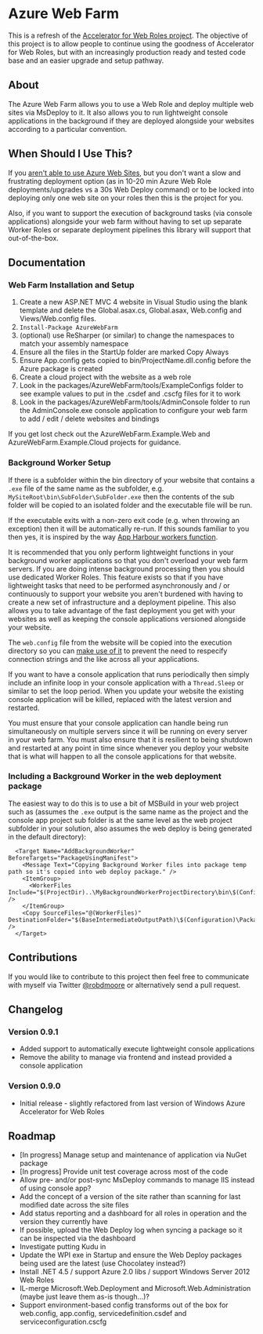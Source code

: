 # Azure Web Farm #

This is a refresh of the [Accelerator for Web Roles project](https://github.com/microsoft-dpe/wa-accelerator-webroles). The objective of this project is to allow people to continue using the goodness of Accelerator for Web Roles, but with an increasingly production ready and tested code base and an easier upgrade and setup pathway.

## About
The Azure Web Farm allows you to use a Web Role and deploy multiple web sites via MsDeploy to it. It also allows you to run lightweight console applications in the background if they are deployed alongside your websites according to a particular convention.

## When Should I Use This? ##
If you [aren't able to use Azure Web Sites](http://robdmoore.id.au/blog/2012/06/09/windows-azure-web-sites-vs-web-roles/), but you don't want a slow and frustrating deployment option (as in 10-20 min Azure Web Role deployments/upgrades vs a 30s Web Deploy command) or to be locked into deploying only one web site on your roles then this is the project for you.

Also, if you want to support the execution of background tasks (via console applications) alongside your web farm without having to set up separate Worker Roles or separate deployment pipelines this library will support that out-of-the-box.

## Documentation ##

### Web Farm Installation and Setup ###
1. Create a new ASP.NET MVC 4 website in Visual Studio using the blank template and delete the Global.asax.cs, Global.asax, Web.config and Views/Web.config files.
2. `Install-Package AzureWebFarm`
3. (optional) use ReSharper (or similar) to change the namespaces to match your assembly namespace
4. Ensure all the files in the StartUp folder are marked Copy Always
5. Ensure App.config gets copied to bin/ProjectName.dll.config before the Azure package is created
5. Create a cloud project with the website as a web role
6. Look in the packages/AzureWebFarm/tools/ExampleConfigs folder to see example values to put in the .csdef and .cscfg files for it to work
7. Look in the packages/AzureWebFarm/tools/AdminConsole folder to run the AdminConsole.exe console application to configure your web farm to add / edit / delete websites and bindings

If you get lost check out the AzureWebFarm.Example.Web and AzureWebFarm.Example.Cloud projects for guidance.

### Background Worker Setup ###
If there is a subfolder within the bin directory of your website that contains a `.exe` file of the same name as the subfolder, e.g. `MySiteRoot\bin\SubFolder\SubFolder.exe` then the contents of the sub folder will be copied to an isolated folder and the executable file will be run.

If the executable exits with a non-zero exit code (e.g. when throwing an exception) then it will be automatically re-run. If this sounds familiar to you then yes, it is inspired by the way [App Harbour workers function](http://support.appharbor.com/kb/getting-started/background-workers).

It is recommended that you only perform lightweight functions in your background worker applications so that you don't overload your web farm servers. If you are doing intense background processing then you should use dedicated Worker Roles. This feature exists so that if you have lightweight tasks that need to be performed asynchronously and / or continuously to support your website you aren't burdened with having to create a new set of infrastructure and a deployment pipeline. This also allows you to take advantage of the fast deployment you get with your websites as well as keeping the console applications versioned alongside your website.

The `web.config` file from the website will be copied into the execution directory so you can [make use of it](http://stackoverflow.com/questions/1049868/how-to-load-config-file-programmatically) to prevent the need to respecify connection strings and the like across all your applications.

If you want to have a console application that runs periodically then simply include an infinite loop in your console application with a `Thread.Sleep` or similar to set the loop period. When you update your website the existing console application will be killed, replaced with the latest version and restarted.

You must ensure that your console application can handle being run simultaneously on multiple servers since it will be running on every server in your web farm. You must also ensure that it is resilient to being shutdown and restarted at any point in time since whenever you deploy your website that is what will happen to all the console applications for that website.

### Including a Background Worker in the web deployment package ###

The easiest way to do this is to use a bit of MSBuild in your web project such as (assumes the `.exe` output is the same name as the project and the console app project sub folder is at the same level as the web project subfolder in your solution, also assumes the web deploy is being generated in the default directory):

	  <Target Name="AddBackgroundWorker" BeforeTargets="PackageUsingManifest">
	    <Message Text="Copying Background Worker files into package temp path so it's copied into web deploy package." />
	    <ItemGroup>
		  <WorkerFiles Include="$(ProjectDir)..\MyBackgroundWorkerProjectDirectory\bin\$(Configuration)\*.*" />
	    </ItemGroup>
	    <Copy SourceFiles="@(WorkerFiles)" DestinationFolder="$(BaseIntermediateOutputPath)\$(Configuration)\Package\PackageTmp\bin\MyBackgroundWorkerProjectDirectory" />
	  </Target>

## Contributions ##
If you would like to contribute to this project then feel free to communicate with myself via Twitter [@robdmoore](http://twitter.com/robdmoore) or alternatively send a pull request.

## Changelog ##

### Version 0.9.1 ###
* Added support to automatically execute lightweight console applications
* Remove the ability to manage via frontend and instead provided a console application

### Version 0.9.0 ###
* Initial release - slightly refactored from last version of Windows Azure Accelerator for Web Roles

## Roadmap ##
* [In progress] Manage setup and maintenance of application via NuGet package
* [In progress] Provide unit test coverage across most of the code
* Allow pre- and/or post-sync MsDeploy commands to manage IIS instead of using console app?
* Add the concept of a version of the site rather than scanning for last modified date across the site files
* Add status reporting and a dashboard for all roles in operation and the version they currently have
* If possible, upload the Web Deploy log when syncing a package so it can be inspected via the dashboard
* Investigate putting Kudu in
* Update the WPI exe in Startup and ensure the Web Deploy packages being used are the latest (use Chocolatey instead?)
* Install .NET 4.5 / support Azure 2.0 libs / support Windows Server 2012 Web Roles
* IL-merge Microsoft.Web.Deployment and Microsoft.Web.Administration (maybe just leave them as-is though...)?
* Support environment-based config transforms out of the box for web.config, app.config, servicedefinition.csdef and serviceconfiguration.cscfg
